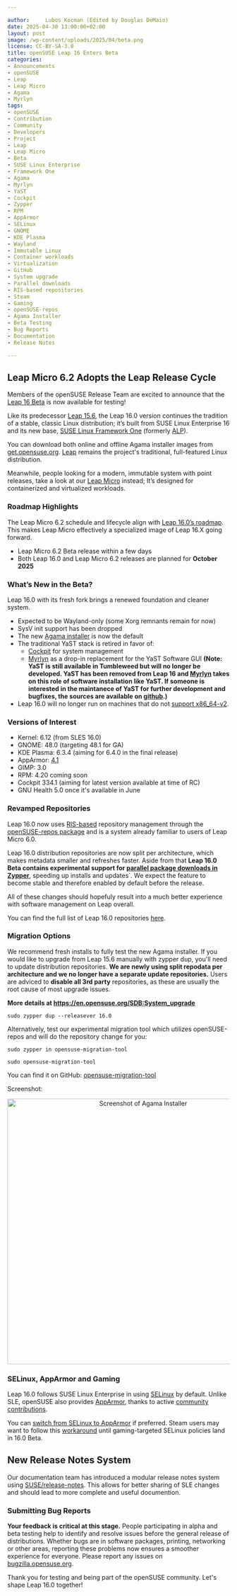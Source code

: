 ```yaml
---

author: 	Lubos Kocman (Edited by Douglas DeMaio)
date: 2025-04-30 13:00:00+02:00
layout: post
image: /wp-content/uploads/2025/04/beta.png
license: CC-BY-SA-3.0
title: openSUSE Leap 16 Enters Beta
categories:
- Announcements
- openSUSE
- Leap
- Leap Micro 
- Agama 
- Myrlyn 
tags:
- openSUSE 
- Contribution 
- Community 
- Developers 
- Project 
- Leap 
- Leap Micro 
- Beta 
- SUSE Linux Enterprise 
- Framework One 
- Agama 
- Myrlyn 
- YaST 
- Cockpit 
- Zypper 
- RPM
- AppArmor 
- SELinux 
- GNOME 
- KDE Plasma 
- Wayland 
- Immutable Linux 
- Container workloads 
- Virtualization
- GitHub 
- System upgrade 
- Parallel downloads 
- RIS-based repositories
- Steam 
- Gaming 
- openSUSE-repos 
- Agama Installer 
- Beta Testing
- Bug Reports 
- Documentation
- Release Notes

---
```


## Leap Micro 6.2 Adopts the Leap Release Cycle  

Members of the openSUSE Release Team are excited to announce that the [Leap 16 Beta](https://get.opensuse.org/testing/) is now available for testing!

Like its predecessor [Leap 15.6](https://get.opensuse.org/leap/), the Leap 16.0 version continues the tradition of a stable, classic Linux distribution; it’s built from SUSE Linux Enterprise 16 and its new base, [SUSE Linux Framework One](https://www.suse.com/c/suse-linux-enterprise-server-25-years-of-enterprise-linux/) (formerly [ALP](https://news.opensuse.org/tag/alp/)).

You can download both online and offline Agama installer images from [get.opensuse.org](https://get.opensuse.org/leap/16.0). [Leap](https://en.opensuse.org/Portal:Leap) remains the project's traditional, full-featured Linux distribution.

Meanwhile, people looking for a modern, immutable system with point releases, take a look at our [Leap Micro](https://get.opensuse.org/leapmicro) instead; It’s designed for containerized and virtualized workloads. 

### Roadmap Highlights

The Leap Micro 6.2 schedule and lifecycle align with [Leap 16.0’s roadmap](https://en.opensuse.org/openSUSE:Roadmap#DRAFT_Schedule_for_Leap_16.0).
This makes Leap Micro effectively a specialized image of Leap 16.X going forward.

- Leap Micro 6.2 Beta release  within a few days
- Both Leap 16.0 and Leap Micro 6.2 releases are planned for **October 2025**

### What’s New in the Beta?

Leap 16.0 with its fresh fork brings a renewed foundation and cleaner system.

- Expected to be Wayland-only (some Xorg remnants remain for now)
- SysV init support has been dropped
- The new [Agama installer](https://agama-project.github.io/blog) is now the default
- The traditional YaST stack is retired in favor of:
  - [Cockpit](https://code.opensuse.org/leap/features/issue/190) for system management
  - [Myrlyn](https://github.com/shundhammer/myrlyn) as a drop-in replacement for the YaST Software GUI 
  **(Note: YaST is still available in Tumbleweed but will no longer be developed. YaST has been removed from Leap 16 and [Myrlyn](https://news.opensuse.org/2025/02/10/myrlyn-now-handles-community-repos/) takes on this role of software installation like YaST. If someone is interested in the maintanece of YaST for further development and bugfixes, the sources are available on [github](https://github.com/yast).)** 
 - Leap 16.0 will no longer run on machines that do not [support x86_64-v2](https://en.opensuse.org/SDB:System_upgrade#Major_changes).

### Versions of Interest

- Kernel: 6.12 (from SLES 16.0)
- GNOME: 48.0 (targeting 48.1 for GA)
- KDE Plasma: 6.3.4 (aiming for 6.4.0 in the final release)
- AppArmor: [4.1](https://code.opensuse.org/leap/features/issue/182)
- GIMP: 3.0
- RPM: 4.20 coming soon
- Cockpit 334.1 (aiming for latest version available at time of RC)
- GNU Health 5.0 once it's available in June

### Revamped Repositories

Leap 16.0 now uses [RIS-based](https://en.opensuse.org/openSUSE:Standards_Repository_Index_Service) repository management through the [openSUSE-repos package](https://github.com/openSUSE/openSUSE-repos) and is a system already familiar to users of Leap Micro 6.0.

Leap 16.0 distribution repositories are now split per architecture, which makes metadata smaller and refreshes faster. Aside from that **Leap 16.0 Beta contains experimental support for [parallel package downloads in Zypper](https://news.opensuse.org/2025/03/27/zypper-adds-experimental-parallel-downloads/)**, speeding up installs and updates`.  We expect the feature to become stable and therefore enabled by default before the release. 

All of these changes should hopefuly result into a much better experience with software management on Leap overall.

You can find the full list of Leap 16.0 repositories [here](https://github.com/openSUSE/openSUSE-repos/blob/main/opensuse-leap16-repoindex.xml).

### Migration Options

We recommend fresh installs to fully test the new Agama installer. 
If you would like to upgrade from Leap 15.6 manually with zypper dup, you'll need to update distribution repositories. **We are newly using split repodata per architecture and we no longer have a separate update repositories.** Users are adviced to **disable all 3rd party** repositories, as these are usually the root cause of most upgrade issues.

**More details at <https://en.opensuse.org/SDB:System_upgrade>**

`sudo zypper dup --releasever 16.0`

Alternatively, test our experimental migration tool which utilizes openSUSE-repos and will do the repository change for you:

`sudo zypper in opensuse-migration-tool`

`sudo opensuse-migration-tool`

You can find it on GitHub: [opensuse-migration-tool](https://github.com/openSUSE/opensuse-migration-tool)

Screenshot:
<p align="center">
  <img src="https://news.opensuse.org/wp-content/uploads/2025/04/agama.png" alt="Screenshot of Agama Installer" width="600">
</p>

### SELinux, AppArmor and Gaming

Leap 16.0 follows SUSE Linux Enterprise in using [SELinux](https://github.com/SELinuxProject/selinux) by default.  Unlike SLE, openSUSE also provides [AppArmor](https://apparmor.net/), thanks to active [community contributions](https://contribute.opensuse.org).

You can [switch from SELinux to AppArmor](https://en.opensuse.org/SDB:AppArmor#Switching_from_SELinux_to_AppArmor_for_Leap_16.0_and_Tumbleweed) if preferred. Steam users may want to follow this [workaround](https://en.opensuse.org/Portal:SELinux/Common_issues#Steam_Proton,_Bottles,_WINE,_Lutris,_not_working) until gaming-targeted SELinux policies land in 16.0 Beta.

## New Release Notes System

Our documentation team has introduced a modular release notes system using [SUSE/release-notes](https://github.com/SUSE/release-notes). This allows for better sharing of SLE changes and should lead to more complete and useful documention.

### Submitting Bug Reports

**Your feedback is critical at this stage.** People participating in alpha and beta testing help to identify and resolve issues before the general release of distributions. Whether bugs are in software packages, printing, networking or other areas, reporting these problems now ensures a smoother experience for everyone. Please report any issues on [bugzilla.opensuse.org](https://en.opensuse.org/openSUSE:Submitting_bug_reports).

Thank you for testing and being part of the openSUSE community. Let's shape Leap 16.0 together!

<meta name="openSUSE, Leap 16, Leap Micro 6.2, SUSE Linux Enterprise, Agama installer, Myrlyn, YaST phased out, Linux transition, SELinux, AppArmor, Wayland, RPM 4.20, Zypper, Cockpit, GNU Health, SLE Framework One, container workloads, immutable Linux, system upgrade, parallel downloads, Linux beta testing" content="HTML,CSS,XML,JavaScript">
